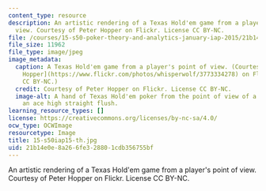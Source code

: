 ```yaml
---
content_type: resource
description: An artistic rendering of a Texas Hold'em game from a player's point of
  view. Courtesy of Peter Hopper on Flickr. License CC BY-NC.
file: /courses/15-s50-poker-theory-and-analytics-january-iap-2015/21b14e0e8a266fe328801cdb356755bf_15-s50iap15-th.jpg
file_size: 11962
file_type: image/jpeg
image_metadata:
  caption: A Texas Hold'em game from a player's point of view. (Courtesy of [Peter
    Hopper](https://www.flickr.com/photos/whisperwolf/3773334278) on Flickr. License
    CC BY-NC.)
  credit: Courtesy of Peter Hopper on Flickr. License CC BY-NC.
  image-alt: A hand of Texas Hold'em poker from the point of view of a player holding
    an ace high straight flush.
learning_resource_types: []
license: https://creativecommons.org/licenses/by-nc-sa/4.0/
ocw_type: OCWImage
resourcetype: Image
title: 15-s50iap15-th.jpg
uid: 21b14e0e-8a26-6fe3-2880-1cdb356755bf
---
```

An artistic rendering of a Texas Hold'em game from a player's point of view. Courtesy of Peter Hopper on Flickr. License CC BY-NC.